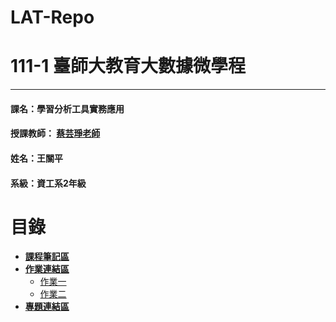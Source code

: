 # LAT-Repo

# 111-1 臺師大教育大數據微學程
***
 #### 課名：學習分析工具實務應用
 #### 授課教師： [蔡芸琤老師](https://github.com/pecu?tab=repositories)
 #### 姓名：王關平
 #### 系級：資工系2年級
 
# 目錄  

+ [**課程筆記區**]()
+ [**作業連結區**]()
    * [作業一](./hw1/hw1.ipynb)
    * [作業二](./hw1/hw1-part2.ipynb)
+ [**專題連結區**]()
